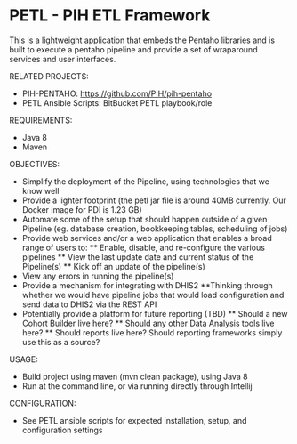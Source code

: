 PETL - PIH ETL Framework
================

This is a lightweight application that embeds the Pentaho libraries and is built to execute a pentaho pipeline and provide a set of wraparound services and user interfaces.

RELATED PROJECTS:
* PIH-PENTAHO:  https://github.com/PIH/pih-pentaho
* PETL Ansible Scripts:  BitBucket PETL playbook/role

REQUIREMENTS:

* Java 8
* Maven

OBJECTIVES:

* Simplify the deployment of the Pipeline, using technologies that we know well
* Provide a lighter footprint (the petl jar file is around 40MB currently.  Our Docker image for PDI is 1.23 GB)
* Automate some of the setup that should happen outside of a given Pipeline (eg. database creation, bookkeeping tables, scheduling of jobs)
* Provide web services and/or a web application that enables a broad range of users to:
** Enable, disable, and re-configure the various pipelines
** View the last update date and current status of the Pipeline(s)
** Kick off an update of the pipeline(s)
* View any errors in running the pipeline(s) 
* Provide a mechanism for integrating with DHIS2
**Thinking through whether we would have pipeline jobs that would load configuration and send data to DHIS2 via the REST API
* Potentially provide a platform for future reporting (TBD)
** Should a new Cohort Builder live here?
** Should any other Data Analysis tools live here?
** Should reports live here?  Should reporting frameworks simply use this as a source?

USAGE:

* Build project using maven (mvn clean package), using Java 8
* Run at the command line, or via running directly through Intellij

CONFIGURATION:
* See PETL ansible scripts for expected installation, setup, and configuration settings